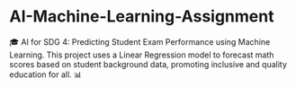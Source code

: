 # AI-Machine-Learning-Assignment
🎓 AI for SDG 4: Predicting Student Exam Performance using Machine Learning. This project uses a Linear Regression model to forecast math scores based on student background data, promoting inclusive and quality education for all. 📊

